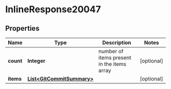# InlineResponse20047

## Properties
Name | Type | Description | Notes
------------ | ------------- | ------------- | -------------
**count** | **Integer** | number of items present in the items array |  [optional]
**items** | [**List&lt;GitCommitSummary&gt;**](GitCommitSummary.md) |  |  [optional]
